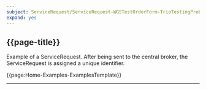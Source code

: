 ```yaml
---
subject: ServiceRequest/ServiceRequest-WGSTestOrderForm-TrioTestingProband-Example
expand: yes
---
```



## {{page-title}}

Example of a ServiceRequest. After being sent to the central broker, the ServiceRequest is assigned a unique identifier.


{{page:Home-Examples-ExamplesTemplate}}


---